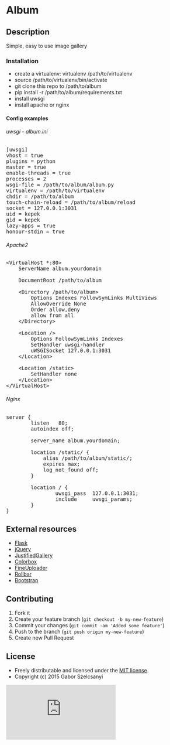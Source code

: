 # Album

## Description
Simple, easy to use image gallery

### Installation
- create a virtualenv: virtualenv /path/to/virtualenv
- source /path/to/virtualenv/bin/activate
- git clone this repo to /path/to/album
- pip install -r /path/to/album/requirements.txt
- install uwsgi
- install apache or nginx

#### Config examples

###### uwsgi - album.ini
<pre>
[uwsgi]
vhost = true
plugins = python
master = true
enable-threads = true
processes = 2
wsgi-file = /path/to/album/album.py
virtualenv = /path/to/virtualenv
chdir = /path/to/album
touch-chain-reload = /path/to/album/reload
socket = 127.0.0.1:3031
uid = kepek
gid = kepek
lazy-apps = true
honour-stdin = true
</pre>

###### Apache2
<pre>
&lt;VirtualHost *:80&gt;
    ServerName album.yourdomain

    DocumentRoot /path/to/album

    &lt;Directory /path/to/album&gt;
        Options Indexes FollowSymLinks MultiViews
        AllowOverride None
        Order allow,deny
        allow from all
    &lt;/Directory&gt;

    &lt;Location /&gt;
        Options FollowSymLinks Indexes
        SetHandler uwsgi-handler
        uWSGISocket 127.0.0.1:3031
    &lt;/Location&gt;

    &lt;Location /static&gt;
        SetHandler none
    &lt;/Location&gt;
&lt;/VirtualHost&gt;
</pre>

###### Nginx
<pre>
server {
        listen   80;
        autoindex off;

        server_name album.yourdomain;

        location /static/ {
            alias /path/to/album/static/;
            expires max;
            log_not_found off;
        }

        location / {
                uwsgi_pass  127.0.0.1:3031;
                include     uwsgi_params;
        }
}
</pre>


## External resources
- [Flask](http://flask.pocoo.org/)
- [jQuery](https://jquery.com/)
- [JustifiedGallery](http://miromannino.github.io/Justified-Gallery/)
- [Colorbox](http://www.jacklmoore.com/colorbox/)
- [FineUploader](http://fineuploader.com/)
- [Rollbar](https://rollbar.com/)
- [Bootstrap](http://getbootstrap.com/)

## Contributing

1. Fork it
2. Create your feature branch (`git checkout -b my-new-feature`)
3. Commit your changes (`git commit -am 'Added some feature'`)
4. Push to the branch (`git push origin my-new-feature`)
5. Create new Pull Request

## License

* Freely distributable and licensed under the [MIT license](http://szelcsanyi.mit-license.org/2015/license.html).
* Copyright (c) 2015 Gabor Szelcsanyi

[![image](https://ga-beacon.appspot.com/UA-56493884-1/album/README.md)](https://github.com/szelcsanyi/album)

